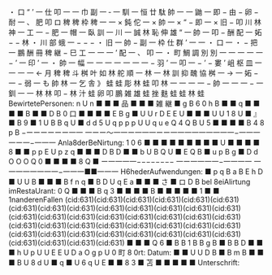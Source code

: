 ・ 口 “ ’ 一 仕 叩 一 一 巾 副 一 ‐ 一 馴 一 恒 廿 駄 帥 一 一 鼬 一 即 − 由 − 卵 − 耐 一 、 肥 叩 ロ 稗 稗 枠 稗 一 一 × 鈍 佗 一 × 帥 一 × “ − 即 一 × 旧 − 叩 川 林 神 一 工 一 − 肥 一 帽 一 臥 訓 一 川 一 誠 林 恥 伸 雄 “ 一 帥 一 叩 − 酬 配 一 妬 − − 林 ・ 川 部 蛾 一 − − − ・ 旧 一 帥 − 副 一 枠 仕 群 ’ 一 一 ・ 口 一 ・ − 把 一 鵬 酬 冊 稗 継 − 巳 工 一 一 一 ’ 配 一 、 叩 一 ・ 町 鯛 調 別 別 一 一 一 一 一 − ’ 一 印 ’ 一 ・ 帥 一 幅 一 一 一 一 一 一 一 − 羽 ’ 一 叩 一 − ’ − 婁 ’ 岨 枢 皿 一 一 一 一 ← 月 稗 稗 斗 桝 叶 如 林 舵 順 一 林 一 林 訓 抑 醜 協 桝 一 → 一 妬 − 一 − 弱 一 も 帥 林 一 乞 舎 》 蛙 蛙 彫 林 蛙 叩 林 一 一 一 一 − 帥 一 一 一 − 一 釧 一 一 林 林 叩 − 林 汁 蛙 卵 叩 鵬 雑 雄 蛙 挫 麩 蛙 蛙 林 蛙 BewirtetePersonen: n U n ■ ■ ■ 品 ■ ■ ■ 雑 継 ■ g B 6 0 h B ■ ■ q ■ ■ ■ ■ B ■ ■ D B 0 口 ■ ■ ■ ■ E B g ■ U U r D E E U ■ ■ ■ U U 1 8 U ■ 』 ■ B 9 ■ 1 U B B q U ■ d d 5 U q p p p U U q u e Q 4 Q B U 5 ■ ■ ■ ■ B 4 8 p B −ーーーーーー一一 一ーー〜一一ー一一一ーー一一一一一一一一一−一一一一ー一−一一一 Anla8derBeNirtung: 1 0 6 ■ ■ ■ ■ ■ ■ ■ ■ ■ U ■ ■ ■ ■ 8 ■ ■ p p E U p z q ■ ■ ■ D B D ■ ■ b U B Q U ■ E Q B ■ u p B g ■ D d O O O Q 0 ■ ■ ■ ■ 8 Q ■ ー一一一一−−−−−−−− 一ー一一一一−一一一一 一一一一一一一一−一一一■■一一一 H6hederAufwendungen: ■ p q B a B E h D ■ U U B ■ ■ ■ B f n q ■ B D U q E a ■ ■ ■ さ ■ ロ D B bel 8eiAlirtung imRestaUrant: 0 Q ■ ■ ■ B q 3 ■ ■ ■ ■ B ■ ■ ■ ■ ■ 1 ■ ■ 1nanderenFallen (cid:631)(cid:631)(cid:631)(cid:631)(cid:631)(cid:631)(cid:631)(cid:631)(cid:631)(cid:631)(cid:631)(cid:631)(cid:631)(cid:631)(cid:631)(cid:631)(cid:631)(cid:631)(cid:631)(cid:631)(cid:631)(cid:631)(cid:631)(cid:631)(cid:631)(cid:631)(cid:631)(cid:631)(cid:631)(cid:631)(cid:631)(cid:631)(cid:631)(cid:631)(cid:631)(cid:631)(cid:631)(cid:631)(cid:631)(cid:631)(cid:631)(cid:631) ■ ■ ■ Q 6 ■ B B 1 B B g B ■ B B D ■ ■ ■ h U p U U E E U D a O g p U 0 町 8 0rt: Datum: ■ ■ U U D B ■ B m B ■ ■ ■ B U 8 d U ■ q ■ U 6 q U E ■ ■ 8 3 ■ 苫 ■ ■ ■ ■ ■ Unterschrift: